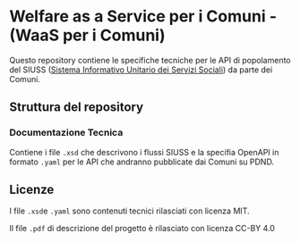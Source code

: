 # Welfare as a Service per i Comuni - (WaaS per i Comuni)

Questo repository contiene le specifiche tecniche per le API di popolamento del SIUSS ([Sistema Informativo Unitario dei Servizi Sociali](https://www.inps.it/it/it/dati-e-bilanci/siuss--ex-casellario-dell-assistenza.html)) da parte dei Comuni.

## Struttura del repository

### Documentazione Tecnica

Contiene i file `.xsd` che descrivono i flussi SIUSS e la specifia OpenAPI in formato `.yaml` per le API che andranno pubblicate dai Comuni su PDND.

## Licenze

I file `.xsd`e `.yaml` sono contenuti tecnici rilasciati con licenza MIT.

Il file `.pdf` di descrizione del progetto è rilasciato con licenza CC-BY 4.0

